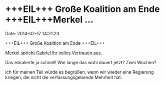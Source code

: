 +++EIL+++ Große Koalition am Ende +++EIL+++Merkel \...
======================================================

Date: 2014-02-17 14:21:23

+++EIL+++ Große Koalition am Ende +++EIL+++

[Merkel spricht Gabriel ihr volles Vertrauen
aus](http://spiegel.de/article.do?id=953947).

Das eskalierte ja schnell! Wie lange das wohl dauert jetzt? Zwei Wochen?

Ich für meinen Teil würde es begrüßen, wenn wir wieder eine Regierung
kriegen, die nicht die verfassungsgebende Mehrheit hat.
